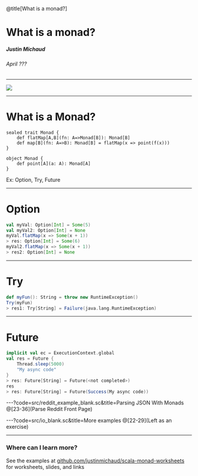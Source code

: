 @title[What is a monad?]

# What is a monad?
##### Justin Michaud
###### April ???

---

![](https://imgs.xkcd.com/comics/haskell.png)

---

# What is a Monad?
```
sealed trait Monad {
    def flatMap[A,B](fn: A=>Monad[B]): Monad[B]
    def map[B](fn: A=>B): Monad[B] = flatMap(x => point(f(x)))
}

object Monad {
    def point[A](a: A): Monad[A]
}
```

Ex: Option, Try, Future

---

# Option
```scala
val myVal: Option[Int] = Some(5)
val myVal2: Option[Int] = None
myVal.flatMap(x => Some(x + 1))
> res: Option[Int] = Some(6)
myVal2.flatMap(x => Some(x + 1))
> res2: Option[Int] = None
```

---

# Try

```scala
def myFun(): String = throw new RuntimeException()
Try(myFun)
> res1: Try[String] = Failure(java.lang.RuntimeException)
```

---

# Future

```scala
implicit val ec = ExecutionContext.global
val res = Future {
    Thread.sleep(5000)
    "My async code"
}
> res: Future[String] = Future(<not completed>)
res
> res: Future[String] = Future(Success(My async code))
```

---?code=src/reddit_example_blank.sc&title=Parsing JSON With Monads
@[23-36](Parse Reddit Front Page)

---?code=src/io_blank.sc&title=More examples
@[22-29](Left as an exercise)

---

### Where can I learn more?
See the examples at [github.com/justinmichaud/scala-monad-worksheets](https://github.com/justinmichaud/scala-monad-worksheets) for
worksheets, slides, and links
